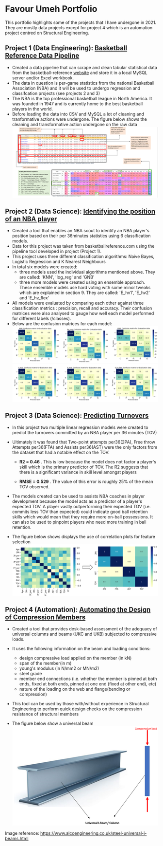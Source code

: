 # Favour Umeh Portfolio
This portfolio highlights some of the projects that I have undergone in 2021. They are mostly data projects except for project 4 which is an automation project centred on Structural Engineering. 

## Project 1 (Data Engineering): [Basketball Reference Data Pipeline](https://github.com/favourumeh/DATA-PIPELINE)
- Created a data pipeline that can scrape and clean tabular statistical data from the basketball-reference [website](https://www.basketball-reference.com) and store it in a local MySQL server and/or Excel workbook. 
- The data in question is per-game statistics from the national Basketball Association (NBA) and it will be used to undergo regression and classifcation projects (see projects 2 and 3)
- The NBA is the top professional basketball league in North America. It was founded in 1947 and is currently home to the best basketball players in the world. 
- Before loading the data into CSV and MySQL a lot of cleaning and tranformative actions were undergone. The figure below shows the cleaning and transformative action undergone on the raw data
![](/Images/Cleaning_Actions.png)

## Project 2 (Data Science): [Identifying the position of an NBA player](https://github.com/favourumeh/Identifying-Player-Position)
 - Created a tool that enables an NBA scout to identify an NBA player's position based on their per 36minutes statistics using 6 classification models. 
 - Data for this project was taken from basketballreference.com using the pipeline tool developed in project (Project 1). 
 - This project uses three different classification algorithms: Naive Bayes, Logistic Regression and K Nearest Neighbours
 - In total six models were created:
    - three models used the individual algorithms mentioned above. They are called: 'KNN', 'log_reg' and 'GNB'
    - three more models were created using an ensemble approach. These ensemble models use hard voting with some minor tweaks which are explained in section 9. They are called: 'E_hv1', 'E_hv2' and 'E_hv_flex' 
 -  All models were evaluated by comparing each other against three classification metrics : precision, recall and accuracy. Their confusion matrices were also analysed to gauge how well each model performed for different labels (/classes). 
 -  Below are the confusion matrices for each model: 
![](/Images/Confusion_matrices_for_all_non-ensemble_models_for_evaluation_data.png)
![](/Images/Confusion_matrices_for_all_ensemble_models_for_evaluation_data.png)

## Project 3 (Data Science): [Predicting Turnovers](https://github.com/favourumeh/Multiple_Linear_Regression---Predicting-Turnovers-)
 - In this project two multiple linear regression models were created to predict the turnovers committed by an NBA player per 36 minutes (TOV)           
 - Ultimately it was found that Two-point attempts per36(2PA), Free throw Attempts per36(FTA) and Assists per36(AST) were the only factors from the dataset that had a notable effect on the TOV:
 
      - **R2 = 0.46** . This is low because the model does not factor a player's skill which is the primary predictor of TOV. The R2 suggests that there is a significant variance in skill level amongst players  
        
      - **RMSE = 0.529** . The value of this error is roughly 25% of the mean TOV observed. 

- The models created can be used to assists NBA coaches in player development because the model acts as a predictor of a player's expected TOV. A player vastly outperforming their expected TOV (i.e. commits less TOV than expected) could indicate good ball retention skills which would mean that they require more on-ball possessions. It can also be used to pinpoint players who need more training in ball retention. 
- The figure below shows displays the use of correlation plots for feature selection
![](/Images/Correlation_plot.png)


## Project 4 (Automation): [Automating the Design of Compression Members](https://github.com/favourumeh/compression_resistance)
- Created a tool that provides desk-based assessment of the adequacy of universal columns and beams (UKC and UKB) subjected to compressive loads. 
- It uses the following information on the beam and loading conditions:  
   - design compressive load applied on the member (in kN)
   - span of the member(in m)
   - young's modulus (in N/mm2 or MN/m2)
   - steel grade
   - member end connections (i.e. whether the member is pinned at both ends, fixed at both ends, pinned at one end (fixed at other end), etc)
   - nature of the loading on the web and flange(bending or compression) 

- This tool can be used by those with/without experience in Structural Engineering to perform quick design checks on the compression resistance of structural members
- The figure below show a universal beam
![](/Images/UKB_compressive_load_image.png)

Image reference: https://www.alcoengineering.co.uk/steel-universal-i-beams.html
